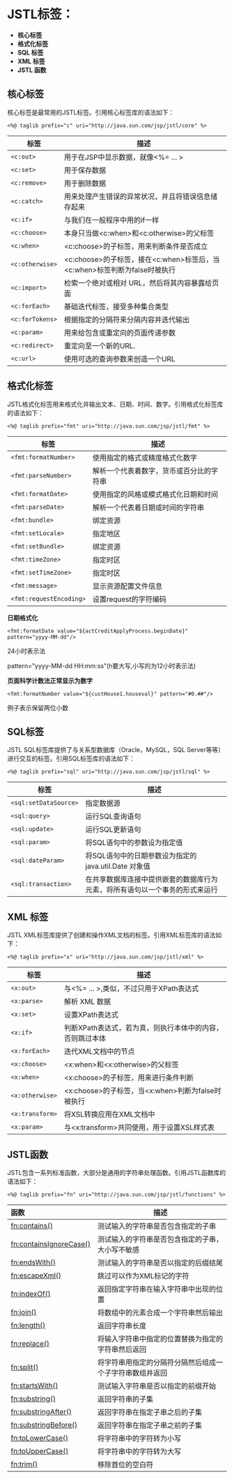 # JSTL标签：

- **核心标签** 
- **格式化标签**
- **SQL 标签** 
- **XML 标签** 
- **JSTL 函数**





## 核心标签

核心标签是最常用的JSTL标签。引用核心标签库的语法如下：

```
<%@ taglib prefix="c" uri="http://java.sun.com/jsp/jstl/core" %>
```




| 标签              | 描述                                       |
| --------------- | ---------------------------------------- |
| `<c:out>`       | 用于在JSP中显示数据，就像<%= ... >                  |
| `<c:set>`       | 用于保存数据                                   |
| `<c:remove>`    | 用于删除数据                                   |
| `<c:catch>`     | 用来处理产生错误的异常状况，并且将错误信息储存起来                |
| `<c:if>`        | 与我们在一般程序中用的if一样                          |
| `<c:choose>`    | 本身只当做<c:when>和<c:otherwise>的父标签          |
| `<c:when>`      | <c:choose>的子标签，用来判断条件是否成立                |
| `<c:otherwise>` | <c:choose>的子标签，接在<c:when>标签后，当<c:when>标签判断为false时被执行 |
| `<c:import>`    | 检索一个绝对或相对 URL，然后将其内容暴露给页面                |
| `<c:forEach>`   | 基础迭代标签，接受多种集合类型                          |
| `<c:forTokens>` | 根据指定的分隔符来分隔内容并迭代输出                       |
| `<c:param>`     | 用来给包含或重定向的页面传递参数                         |
| `<c:redirect>`  | 重定向至一个新的URL.                             |
| `<c:url>`       | 使用可选的查询参数来创造一个URL                        |





## 格式化标签

JSTL格式化标签用来格式化并输出文本、日期、时间、数字。引用格式化标签库的语法如下：

```
<%@ taglib prefix="fmt" uri="http://java.sun.com/jsp/jstl/fmt" %>
```

| 标签                      | 描述                   |
| ----------------------- | -------------------- |
| `<fmt:formatNumber>`    | 使用指定的格式或精度格式化数字      |
| `<fmt:parseNumber>`     | 解析一个代表着数字，货币或百分比的字符串 |
| `<fmt:formatDate>`      | 使用指定的风格或模式格式化日期和时间   |
| `<fmt:parseDate>`       | 解析一个代表着日期或时间的字符串     |
| `<fmt:bundle>`          | 绑定资源                 |
| `<fmt:setLocale>`       | 指定地区                 |
| `<fmt:setBundle>`       | 绑定资源                 |
| `<fmt:timeZone>`        | 指定时区                 |
| `<fmt:setTimeZone>`     | 指定时区                 |
| `<fmt:message>`         | 显示资源配置文件信息           |
| `<fmt:requestEncoding>` | 设置request的字符编码       |

**日期格式化**

```
<fmt:formatDate value="${actCreditApplyProcess.beginDate}" pattern="yyyy-MM-dd"/>
```

24小时表示法

pattern="yyyy-MM-dd HH:mm:ss"(h要大写,小写的为12小时表示法)

**页面科学计数法正常显示为数字**

```
<fmt:formatNumber value="${custHouse1.houseval}" pattern="#0.##"/>
```

例子表示保留两位小数



## SQL标签

JSTL SQL标签库提供了与关系型数据库（Oracle，MySQL，SQL Server等等）进行交互的标签。引用SQL标签库的语法如下：

```
<%@ taglib prefix="sql" uri="http://java.sun.com/jsp/jstl/sql" %>
```

| 标签                    | 描述                                     |
| --------------------- | -------------------------------------- |
| `<sql:setDataSource>` | 指定数据源                                  |
| `<sql:query>`         | 运行SQL查询语句                              |
| `<sql:update>`        | 运行SQL更新语句                              |
| `<sql:param>`         | 将SQL语句中的参数设为指定值                        |
| `<sql:dateParam>`     | 将SQL语句中的日期参数设为指定的java.util.Date 对象值    |
| `<sql:transaction>`   | 在共享数据库连接中提供嵌套的数据库行为元素，将所有语句以一个事务的形式来运行 |





## XML 标签

JSTL XML标签库提供了创建和操作XML文档的标签。引用XML标签库的语法如下：

```
<%@ taglib prefix="x" uri="http://java.sun.com/jsp/jstl/xml" %>
```



| 标签              | 描述                                   |
| --------------- | ------------------------------------ |
| `<x:out>`       | 与<%= ... >,类似，不过只用于XPath表达式          |
| `<x:parse>`     | 解析 XML 数据                            |
| `<x:set>`       | 设置XPath表达式                           |
| `<x:if>`        | 判断XPath表达式，若为真，则执行本体中的内容，否则跳过本体      |
| `<x:forEach>`   | 迭代XML文档中的节点                          |
| `<x:choose>`    | <x:when>和<x:otherwise>的父标签           |
| `<x:when>`      | <x:choose>的子标签，用来进行条件判断              |
| `<x:otherwise>` | <x:choose>的子标签，当<x:when>判断为false时被执行 |
| `<x:transform>` | 将XSL转换应用在XML文档中                      |
| `<x:param>`     | 与<x:transform>共同使用，用于设置XSL样式表        |





## JSTL函数

JSTL包含一系列标准函数，大部分是通用的字符串处理函数。引用JSTL函数库的语法如下：

```
<%@ taglib prefix="fn" uri="http://java.sun.com/jsp/jstl/functions" %>
```

| 函数                                       | 描述                           |
| :--------------------------------------- | ---------------------------- |
| [fn:contains()](http://www.runoob.com/jsp/jstl-function-contains.html) | 测试输入的字符串是否包含指定的子串            |
| [fn:containsIgnoreCase()](http://www.runoob.com/jsp/jstl-function-containsignoreCase.html) | 测试输入的字符串是否包含指定的子串，大小写不敏感     |
| [fn:endsWith()](http://www.runoob.com/jsp/jstl-function-endswith.html) | 测试输入的字符串是否以指定的后缀结尾           |
| [fn:escapeXml()](http://www.runoob.com/jsp/jstl-function-escapexml.html) | 跳过可以作为XML标记的字符               |
| [fn:indexOf()](http://www.runoob.com/jsp/jstl-function-indexof.html) | 返回指定字符串在输入字符串中出现的位置          |
| [fn:join()](http://www.runoob.com/jsp/jstl-function-join.html) | 将数组中的元素合成一个字符串然后输出           |
| [fn:length()](http://www.runoob.com/jsp/jstl-function-length.html) | 返回字符串长度                      |
| [fn:replace()](http://www.runoob.com/jsp/jstl-function-replace.html) | 将输入字符串中指定的位置替换为指定的字符串然后返回    |
| [fn:split()](http://www.runoob.com/jsp/jstl-function-split.html) | 将字符串用指定的分隔符分隔然后组成一个子字符串数组并返回 |
| [fn:startsWith()](http://www.runoob.com/jsp/jstl-function-startswith.html) | 测试输入字符串是否以指定的前缀开始            |
| [fn:substring()](http://www.runoob.com/jsp/jstl-function-substring.html) | 返回字符串的子集                     |
| [fn:substringAfter()](http://www.runoob.com/jsp/jstl-function-substringafter.html) | 返回字符串在指定子串之后的子集              |
| [fn:substringBefore()](http://www.runoob.com/jsp/jstl-function-substringbefore.html) | 返回字符串在指定子串之前的子集              |
| [fn:toLowerCase()](http://www.runoob.com/jsp/jstl-function-tolowercase.html) | 将字符串中的字符转为小写                 |
| [fn:toUpperCase()](http://www.runoob.com/jsp/jstl-function-touppercase.html) | 将字符串中的字符转为大写                 |
| [fn:trim()](http://www.runoob.com/jsp/jstl-function-trim.html) | 移除首位的空白符                     |

